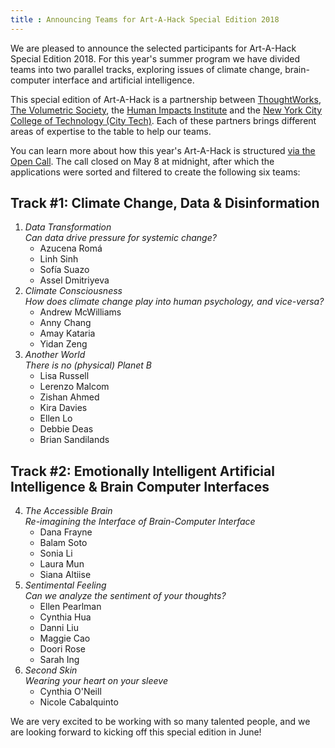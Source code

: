 ```yaml
---
title : Announcing Teams for Art-A-Hack Special Edition 2018
---
```

We are pleased to announce the selected participants for Art-A-Hack Special Edition 2018. For this year's summer program we have divided teams into two parallel tracks, exploring issues of climate change, brain-computer interface and artificial intelligence.

This special edition of Art-A-Hack is a partnership between <a href="https://www.thoughtworks.com/">ThoughtWorks</a>, <a href="http://www.meetup.com/volumetric/">The Volumetric Society</a>, the <a href="https://www.humanimpactsinstitute.org/">Human Impacts Institute</a> and the <a href="http://www.citytech.cuny.edu/">New York City College of Technology (City Tech)</a>. Each of these partners brings different areas of expertise to the table to help our teams.

<!--excerpt-ends-->

You can learn more about how this year's Art-A-Hack is structured <a href="/summer-2018/call/">via the Open Call</a>. The call closed on May 8 at midnight, after which the applications were sorted and filtered to create the following six teams:

## Track #1: Climate Change, Data & Disinformation

<ol class="team-list">
	<li>
		<em>Data Transformation<br /><span class="teaser">Can data drive pressure for systemic change?</span></em>
		<ul>
			<li>Azucena Romá</li>
			<li>Linh Sinh</li>
			<li>Sofía Suazo</li>
			<li>Assel Dmitriyeva</li>
		</ul>
	</li>
	<li>
		<em>Climate Consciousness<br /><span class="teaser">How does climate change play into human psychology, and vice-versa?</span></em>
		<ul>
			<li>Andrew McWilliams</li>
			<li>Anny Chang</li>
			<li>Amay Kataria</li>
			<li>Yidan Zeng</li>
		</ul>
	</li>
	<li>
		<em>Another World<br /><span class="teaser">There is no (physical) Planet B</span></em>
		<ul>
			<li>Lisa Russell</li>
			<li>Lerenzo Malcom</li>
			<li>Zishan Ahmed</li>
			<li>Kira Davies</li>
			<li>Ellen Lo</li>
			<li>Debbie Deas</li>
			<li>Brian Sandilands</li>
		</ul>
	</li>
</ol>

## Track #2: Emotionally Intelligent Artificial Intelligence & Brain Computer Interfaces

<ol class="team-list" start="4">
	<li>
		<em>The Accessible Brain<br /><span class="teaser">Re-imagining the Interface of Brain-Computer Interface</span></em>
		<ul>
			<li>Dana Frayne</li>
			<li>Balam Soto</li>
			<li>Sonia Li</li>
			<li>Laura Mun</li>
			<li>Siana Altiise</li>
		</ul>
	</li>
	<li>
		<em>Sentimental Feeling<br /><span class="teaser">Can we analyze the sentiment of your thoughts?</span></em>
		<ul>
			<li>Ellen Pearlman</li>
			<li>Cynthia Hua</li>
			<li>Danni Liu</li>
			<li>Maggie Cao</li>
			<li>Doori Rose</li>
			<li>Sarah Ing</li>
		</ul>
	</li>
	<li>
		<em>Second Skin<br /><span class="teaser">Wearing your heart on your sleeve</span></em>
		<ul>
			<li>Cynthia O'Neill</li>
			<li>Nicole Cabalquinto</li>
		</ul>
	</li>
</ol>

We are very excited to be working with so many talented people, and we are looking forward to kicking off this special edition in June!